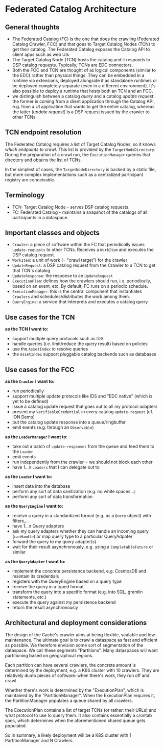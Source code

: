 # Federated Catalog Architecture

## General thoughts

- The Federated Catalog (FC) is the one that does the crawling (Federated Catalog Crawler, FCC) and that goes to
  Target Catalog Nodes (TCN) to get their catalog. The Federated Catalog exposes the Catalog API to client apps such
  as web UIs
- The Target Catalog Node (TCN) hosts the catalog and it responds to DSP catalog requests. Typically, TCNs are EDC
  connectors.
- Both the FCC and TCN are thought of as logical components (similar to the EDC) rather than physical things. They can
  be embedded in a runtime via extensions, deployed alongside it as standalone runtimes or be deployed completely
  separate (even in a different environment). It's also possible to deploy a runtime that hosts both an TCN and an FCC.
- we distinguish between a catalog _query_ and a catalog _update request_: the former is coming from a client
  application through the Catalog API, e.g. from a UI application that wants to get the entire catalog, whereas the
  latter (_update request_) is a DSP request issued by the crawler to other TCNs

## TCN endpoint resolution

The Federated Catalog requires a list of Target Catalog Nodes, so it knows _which endpoints to crawl_. This list is
provided by the `TargetNodeDirectory`. During the preparation of a crawl run, the `ExecutionManager` queries that
directory and obtains the list of TCNs.

In the simplest of cases, the `TargetNodeDirectory` is backed by a static file, but more complex implementations such as
a centralized participant registry are conceivable.

## Terminology

- TCN: Target Catalog Node - serves DSP catalog requests.
- FC: Federated Catalog - maintains a snapshot of the catalogs of all participants in a dataspace.

## Important classes and objects

- `Crawler`: a piece of software within the FC that periodically issues `update-requests` to other TCNs. Receives
  a `WorkItem` and executes the DSP catalog request.
- `WorkItem`: a unit of work (= "crawl target") for the crawler
- `UpdateRequest`: a DSP catalog request from the Crawler to a TCN to get that TCN's catalog
- `UpdateResponse`: the response to an `UpdateRequest`
- `ExecutionPlan`: defines how the crawlers should run, i.e. periodically, based on an event, etc. By default, FC runs
  on a periodic schedule.
- `ExecutionManager`: this is the central component that instantiates `Crawlers` and schedules/distributes the work
  among them.
- `QueryEngine`: a service that interprets and executes a catalog query

## Use cases for the TCN

**as the TCN I want to:**

- support multiple query protocols such as IDS
- handle queries (i.e. limit/reduce the query result) based on policies
- use the `AssetIndex` to resolve queries
- the `AssetIndex` support pluggable catalog backends such as databases

## Use cases for the FCC

**as the `Crawler` I want to:**

- run periodically
- support multiple update protocols like IDS and "EDC native" (which is yet to be defined)
- issue a catalog update request that goes out to all my protocol adapters
- present my `VerifiableCredential` in every catalog `update-request` (cf. ION Demo)
- put the catalog update response into a queue/ringbuffer
- emit events (e.g. through an `Observable`)

**as the `LoaderManager` I want to:**

- take out a batch of `update-responses` from the queue and feed them to the `Loader`
- emit events
- run independently from the crawler = we should not block each other
- have 1...n `Loaders` that I can delegate out to

**as the `Loader` I want to:**

- insert data into the database
- perform any sort of data sanitization (e.g. no white spaces...)
- perform any sort of data transformation

**as the `QueryEngine` I want to:**

- receive a query in a standardized format (e.g. as a `Query` object) with filters,...
- have 1...n Query adapters
- ask my query adapters whether they can handle an incoming query (`canHandle`) or map query type to a particular
  QueryAdpater
- forward the query to my query adapter(s)
- wait for their result asynchronously, e.g. using a `CompletableFuture` or similar

**as the `QueryAdapter` I want to:**

- implement the concrete persistence backend, e.g. CosmosDB and maintain its credentials
- registers with the QueryEngine based on a query type
- receive the query in a typed format
- transform the query into a specific format (e.g. into SQL, gremlin statements, etc.)
- execute the query against my persistence backend
- return the result asynchronously

## Architectural and deployment considerations

The design of the Cache's crawler aims at being flexible, scalable and low-maintenance. The ultimate goal is
to crawl a dataspace as fast and efficient as possible. We therefore envision some sort of segmentation of the
dataspace.
We call these segments "Partitions". Many dataspaces will want partitioning based on geographical regions.

Each partition can have several crawlers, the concrete amount is determined by the deployment, e.g. a K8S cluster
with 10 crawlers. They are relatively dumb pieces of software: when there's work, they run off and crawl.

Whether there's work is determined by the "ExecutionPlan", which is maintained by the "PartitionManager".
When the ExecutionPlan requires it, the PartitionManager populates a queue shared by all crawlers.

The ExecutionPlan contains a list of target TCNs (or rather: their URLs) and what protocol to use to query them.
It also contains essentially a crontab spec, which determines when the aforementioned shared queue gets populated.

So in summary, a likely deployment will be a K8S cluster with 1 PartitionManager and N Crawlers.